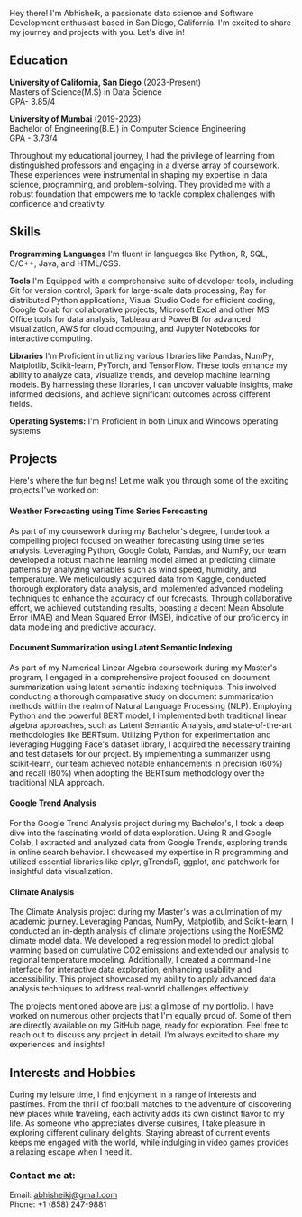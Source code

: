 Hey there! I'm Abhisheik, a passionate data science and Software Development enthusiast based in San Diego, California. I'm excited to share my journey and projects with you. Let's dive in!

## Education
**University of California, San Diego** (2023-Present)  
Masters of Science(M.S) in Data Science  
GPA- 3.85/4

**University of Mumbai** (2019-2023)  
Bachelor of Engineering(B.E.) in Computer Science Engineering  
GPA - 3.73/4

Throughout my educational journey, I had the privilege of learning from distinguished professors and engaging in a diverse array of coursework. These experiences were instrumental in shaping my expertise in data science, programming, and problem-solving. They provided me with a robust foundation that empowers me to tackle complex challenges with confidence and creativity.

## Skills
**Programming Languages**
I'm fluent in languages like Python, R, SQL, C/C++, Java, and HTML/CSS.  

**Tools**
I'm Equipped with a comprehensive suite of developer tools, including Git for version control, Spark for large-scale data processing, Ray for distributed Python applications, Visual Studio Code for efficient coding, Google Colab for collaborative projects, Microsoft Excel and other MS Office tools for data analysis, Tableau and PowerBI for advanced visualization, AWS for cloud computing, and Jupyter Notebooks for interactive computing.

**Libraries**
I'm Proficient in utilizing various libraries like Pandas, NumPy, Matplotlib, Scikit-learn, PyTorch, and TensorFlow. These tools enhance my ability to analyze data, visualize trends, and develop machine learning models. By harnessing these libraries, I can uncover valuable insights, make informed decisions, and achieve significant outcomes across different fields.

**Operating Systems:**
I'm Proficient in both Linux and Windows operating systems

## Projects
Here's where the fun begins! Let me walk you through some of the exciting projects I've worked on:

<h4>Weather Forecasting using Time Series Forecasting</h4> 
As part of my coursework during my Bachelor's degree, I undertook a compelling project focused on weather forecasting using time series analysis. Leveraging Python, Google Colab, Pandas, and NumPy, our team developed a robust machine learning model aimed at predicting climate patterns by analyzing variables such as wind speed, humidity, and temperature. We meticulously acquired data from Kaggle, conducted thorough exploratory data analysis, and implemented advanced modeling techniques to enhance the accuracy of our forecasts. Through collaborative effort, we achieved outstanding results, boasting a decent Mean Absolute Error (MAE) and Mean Squared Error (MSE), indicative of our proficiency in data modeling and predictive accuracy.  
<!-- You can find the source code for this by clicking [here]( ) -->

<h4>Document Summarization using Latent Semantic Indexing</h4>
As part of my Numerical Linear Algebra coursework during my Master's program, I engaged in a comprehensive project focused on document summarization using latent semantic indexing techniques. This involved conducting a thorough comparative study on document summarization methods within the realm of Natural Language Processing (NLP). Employing Python and the powerful BERT model, I implemented both traditional linear algebra approaches, such as Latent Semantic Analysis, and state-of-the-art methodologies like BERTsum.  
Utilizing Python for experimentation and leveraging Hugging Face's dataset library, I acquired the necessary training and test datasets for our project. By implementing a summarizer using scikit-learn, our team achieved notable enhancements in precision (60%) and recall (80%) when adopting the BERTsum methodology over the traditional NLA approach.  
<!--You can find the source code for this by clicking [here]( )-->

<h4>Google Trend Analysis</h4>
For the Google Trend Analysis project during my Bachelor's, I took a deep dive into the fascinating world of data exploration. Using R and Google Colab, I extracted and analyzed data from Google Trends, exploring trends in online search behavior. I showcased my expertise in R programming and utilized essential libraries like dplyr, gTrendsR, ggplot, and patchwork for insightful data visualization.  
<!-- You cand find the source code for this by clicking [here]( ) -->
<!-- comment -->

<h4>Climate Analysis</h4>
The Climate Analysis project during my Master's was a culmination of my academic journey. Leveraging Pandas, NumPy, Matplotlib, and Scikit-learn, I conducted an in-depth analysis of climate projections using the NorESM2 climate model data. We developed a regression model to predict global warming based on cumulative CO2 emissions and extended our analysis to regional temperature modeling. Additionally, I created a command-line interface for interactive data exploration, enhancing usability and accessibility. This project showcased my ability to apply advanced data analysis techniques to address real-world challenges effectively.  
<!-- You cand find the source code for this by clicking [here]( ) -->

The projects mentioned above are just a glimpse of my portfolio. I have worked on numerous other projects that I'm equally proud of. Some of them are directly available on my GitHub page, ready for exploration. Feel free to reach out to discuss any project in detail. I'm always excited to share my experiences and insights!

## Interests and Hobbies
During my leisure time, I find enjoyment in a range of interests and pastimes. From the thrill of football matches to the adventure of discovering new places while traveling, each activity adds its own distinct flavor to my life. As someone who appreciates diverse cuisines, I take pleasure in exploring different culinary delights. Staying abreast of current events keeps me engaged with the world, while indulging in video games provides a relaxing escape when I need it.

### Contact me at:
Email: [abhisheikj@gmail.com](abhisheikj@gmail.com)  
Phone: +1 (858) 247-9881
